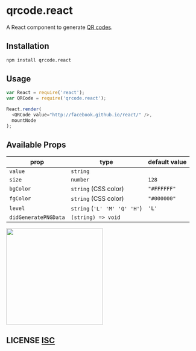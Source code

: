# qrcode.react

A React component to generate [QR codes](http://en.wikipedia.org/wiki/QR_code).

## Installation

```sh
npm install qrcode.react
```

## Usage

```js
var React = require('react');
var QRCode = require('qrcode.react');

React.render(
  <QRCode value="http://facebook.github.io/react/" />,
  mountNode
);
```

## Available Props

prop                   | type                          | default value
-----------------------|-------------------------------|--------------
`value`                | `string`                      |
`size`                 | `number`                      | `128`
`bgColor`              | `string` (CSS color)          | `"#FFFFFF"`
`fgColor`              | `string` (CSS color)          | `"#000000"`
`level`                | `string` (`'L' 'M' 'Q' 'H'`)  | `'L'`
`didGeneratePNGData`   | `(string) => void`            |

<img src="qrcode.png" height="256" width="256">


## LICENSE [ISC](LICENSE)
